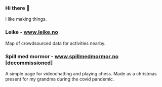 ### Hi there 👋

I like making things. 

### Leike - www.leike.no

Map of crowdsourced data for activities nearby.


### Spill med mormor - www.spillmedmormor.no [decommissioned]

A simple page for videochatting and playing chess. Made as a christmas present for my grandma during the covid pandemic. 




<!--
**bjornosal/bjornosal** is a ✨ _special_ ✨ repository because its `README.md` (this file) appears on your GitHub profile.

Here are some ideas to get you started:

- 🔭 I’m currently working on ...
- 🌱 I’m currently learning ...
- 👯 I’m looking to collaborate on ...
- 🤔 I’m looking for help with ...
- 💬 Ask me about ...
- 📫 How to reach me: ...
- 😄 Pronouns: ...
- ⚡ Fun fact: ...
-->
